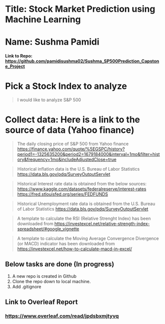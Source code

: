 # Title: Stock Market Prediction using Machine Learning 

# Name: Sushma Pamidi

#### Link to Repo: https://github.com/pamidisushma02/Sushma_SP500Prediction_Capstone_Project

# Pick a Stock Index to analyze  
> I would like to analyze S&P 500

# Collect data: Here is a link to the source of data (Yahoo finance)
> The daily closing price of S&P 500 from Yahoo finance
https://finance.yahoo.com/quote/%5EGSPC/history?period1=-1325635200&period2=1679184000&interval=1mo&filter=history&frequency=1mo&includeAdjustedClose=true

> Historical inflation data is the U.S. Bureau of Labor Statistics
https://data.bls.gov/pdq/SurveyOutputServlet

> Historical Interest rate data is obtained from the below sources:
https://www.kaggle.com/datasets/federalreserve/interest-rates
https://fred.stlouisfed.org/series/FEDFUNDS

> Historical Unemployment rate data is obtained from the U.S. Bureau of Labor Statistics
https://data.bls.gov/pdq/SurveyOutputServlet

> A template to calculate the RSI (Relative Strenght Index) has been downloaded from 
https://investexcel.net/relative-strength-index-spreadsheet/#google_vignette

> A template to calculate the Moving Average Convergence Divergence (or MACD) indicator has been downloaded from 
https://investexcel.net/how-to-calculate-macd-in-excel/
## Below tasks are done  (In progress)

1. A new repo is created in Github 
2. Clone the repo down to local machine.
3. Add .gitignore



## Link to Overleaf Report

  ### https://www.overleaf.com/read/jpdsbxmjtyvq

 
